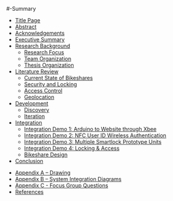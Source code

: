 #-Summary

* [Title Page](TITLE.md)
* [Abstract](ABSTRACT.md)
* [Acknowledgements](Acknowledgements.md)
* [Executive Summary](Executive-Summary.md)
* [Research Background](Introduction/Research-Background.md)
  - [Research Focus](Introduction/Research-Focus.md)
  - [Team Organization](Introduction/Team-Organization.md)
  - [Thesis Organization](Introduction/Thesis-Organization.md)
* [Literature Review](Literature-Review/Literature-Review.md)
  - [Current State of Bikeshares](Literature-Review/Current-State-of-Bikeshares.md)
  - [Security and Locking](Literature-Review/Security-and-Locking.md)
  - [Access Control](Literature-Review/Access-Control.md)
  - [Geolocation](Literature-Review/Geolocation.md)
* [Development](Development/Development.md)
  - [Discovery](Development/Discovery.md)
  - [Iteration](Development/Iteration.md)
* [Integration](Integration/Integration.md)
  - [Integration Demo 1: Arduino to Website through Xbee](Integration/Integration-Demo-1:-Arduino-to-Website-through-Xbee.md)
  - [Integration Demo 2: NFC User ID Wireless Authentication](Integration/Integration-Demo-2:-NFC-User-ID-Wireless-Authentication.md)
  - [Integration Demo 3: Multiple Smartlock Prototype Units](Integration/Integration-Demo-3:-Multiple-Smartlock-Prototype-Units.md)
  - [Integration Demo 4: Locking & Access](Integration/Integration-Demo-4:-Locking-&-Access.md)
  - [Bikeshare Design](Integration/Bikeshare-Design.md)
* [Conclusion](Conclusion.md)
<!--   - [Technological Achievements](Technological-Achievements.md)
  - [Lessons Learned](Lessons-Learned.md)
  - [Future Directions](Future-Directions.md) -->
* [Appendix A – Drawing](Appendix/Appendix-A-Drawing.md)
* [Appendix B – System Integration Diagrams](Appendix/Appendix-B-System-Integration-Diagrams.md)
* [Appendix C - Focus Group Questions](Appendix/Appendix-C-Focus-Group-Questions.md)
* [References](References.md)
